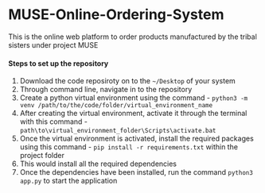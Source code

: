 # MUSE-Online-Ordering-System
This is the online web platform to order products manufactured by the tribal sisters under project MUSE

#### Steps to set up the repository
1. Download the code reposiroty on to the ```~/Desktop``` of your system
2. Through command line, navigate in to the repository
3. Create a python virtual environment using the command - ```python3 -m venv /path/to/the/code/folder/virtual_environment_name```
4. After creating the virtual environment, activate it through the terminal with this command - ```path\to\virtual_environment_folder\Scripts\activate.bat```
5. Once the virtual environment is activated, install the required packages using this command - ```pip install -r requirements.txt``` within the project folder
6. This would install all the required dependencies 
7. Once the dependencies have been installed, run the command ```python3 app.py``` to start the application
